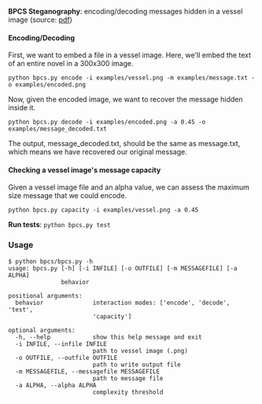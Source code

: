 __BPCS Steganography__: encoding/decoding messages hidden in a vessel image (source: [pdf](http://web.eece.maine.edu/~eason/steg/SPIE98.pdf))

#### Encoding/Decoding

First, we want to embed a file in a vessel image. Here, we'll embed the text of an entire novel in a 300x300 image.

`python bpcs.py encode -i examples/vessel.png -m examples/message.txt -o examples/encoded.png`

Now, given the encoded image, we want to recover the message hidden inside it.

`python bpcs.py decode -i examples/encoded.png -a 0.45 -o examples/message_decoded.txt`

The output, message_decoded.txt, should be the same as message.txt, which means we have recovered our original message.

#### Checking a vessel image's message capacity

Given a vessel image file and an alpha value, we can assess the maximum size message that we could encode.

`python bpcs.py capacity -i examples/vessel.png -a 0.45`

__Run tests__: `python bpcs.py test`

### Usage

```
$ python bpcs/bpcs.py -h
usage: bpcs.py [-h] [-i INFILE] [-o OUTFILE] [-m MESSAGEFILE] [-a ALPHA]
               behavior

positional arguments:
  behavior              interaction modes: ['encode', 'decode', 'test',
                        'capacity']

optional arguments:
  -h, --help            show this help message and exit
  -i INFILE, --infile INFILE
                        path to vessel image (.png)
  -o OUTFILE, --outfile OUTFILE
                        path to write output file
  -m MESSAGEFILE, --messagefile MESSAGEFILE
                        path to message file
  -a ALPHA, --alpha ALPHA
                        complexity threshold
```
